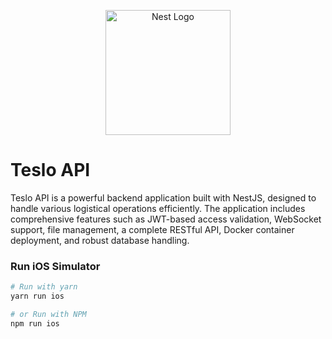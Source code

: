 <p align="center">
  <a href="http://nestjs.com/" target="blank"><img src="https://nestjs.com/img/logo-small.svg" width="200" alt="Nest Logo" /></a>
</p>

[circleci-image]: https://img.shields.io/circleci/build/github/nestjs/nest/master?token=abc123def456
[circleci-url]: https://circleci.com/gh/nestjs/nest

# Teslo API

Teslo API is a powerful backend application built with NestJS, designed to handle various logistical operations efficiently. The application includes comprehensive features such as JWT-based access validation, WebSocket support, file management, a complete RESTful API, Docker container deployment, and robust database handling.

### Run iOS Simulator
```sh
# Run with yarn
yarn run ios

# or Run with NPM
npm run ios
```
